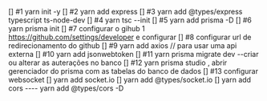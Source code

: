 [] #1 yarn init -y
[] #2 yarn add express
[] #3 yarn add @types/express typescript ts-node-dev
[] #4 yarn tsc --init
[] #5 yarn add prisma -D
[] #6 yarn prisma init
[] #7 configurar o gihub 
   1 https://github.com/settings/developer e configurar 
[] #8 configurar url de redirecionamento do github
[] #9 yarn add axios // para usar uma api externa
[] #10 yarn add jsonwebtoken
[] #11 yarn prisma migrate dev --criar ou alterar as auterações no banco
[] #12 yarn prisma studio , abrir gerenciador do prisma com as tabelas do banco de dados
[] #13 configurar websocket
[] yarn add socket.io 
[] yarn add @types/socket.io
[] yarn add cors ---- yarn add @types/cors -D